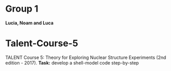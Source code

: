 # Group 1
**Lucia, Noam and Luca**
# Talent-Course-5
TALENT Course 5: Theory for Exploring Nuclear Structure Experiments (2nd edition - 2017).
**Task:** develop a shell-model code step-by-step
